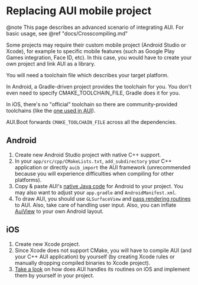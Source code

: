 # Replacing AUI mobile project

@note
This page describes an advanced scenario of integrating AUI. For basic usage, see @ref "docs/Crosscompiling.md"

Some projects may require their custom mobile project (Android Studio or Xcode), for example to specific mobile
features (such as Google Play Games integration, Face ID, etc). In this case, you would have to create your own project
and link AUI as a library.

You will need a toolchain file which describes your target platform.

In Android, a Gradle-driven project provides the toolchain for you. You don't even need to specify CMAKE_TOOLCHAIN_FILE,
Gradle does it for you.

In iOS, there's no "official" toolchain so there are community-provided toolchains
(like the [one used in AUI](https://raw.githubusercontent.com/aui-framework/aui/master/cmake/toolchains/arm64-ios.cmake)).

AUI.Boot forwards `CMAKE_TOOLCHAIN_FILE` across all the dependencies.

## Android

1. Create new Android Studio project with native C++ support.
2. In your `app/src/cpp/CMakeLists.txt`, `add_subdirectory` your C++ application or directly `auib_import` the AUI
   framework (unrecommended because you will experience difficulties when compiling for other platforms).
3. Copy & paste AUI's [native Java code](https://github.com/aui-framework/aui/tree/master/platform/android) for Android
   to your project. You may also want to adjust your `app.gradle` and `AndroidManifest.xml`.
4. To draw AUI, you should use `GLSurfaceView` and [pass rendering routines](https://github.com/aui-framework/aui/blob/master/platform/android/lib/src/java/com/github/aui/android/AuiView.kt)
   to AUI. Also, take care of handling user input. Also, you can inflate [AuiView](https://github.com/aui-framework/aui/blob/master/platform/android/lib/src/java/com/github/aui/android/AuiView.kt)
   to your own Android layout.

## iOS
1. Create new Xcode project.
2. Since Xcode does not support CMake, you will have to compile AUI (and your C++ AUI application) by yourself (by
   creating Xcode rules or manually dropping compiled binaries to Xcode project).
3. [Take a look](https://github.com/aui-framework/aui/blob/master/aui.views/src/AUI/Platform/ios/AUIViewController.mm) on how does AUI handles its routines on iOS and implement them by yourself in your project.
